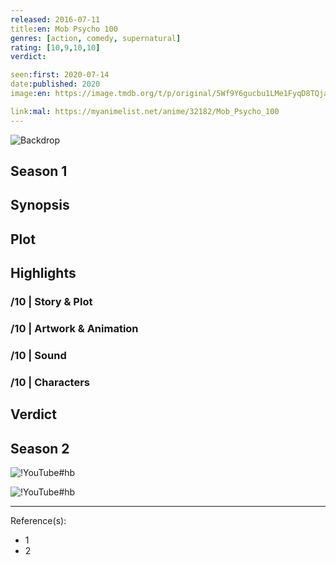 ```yaml
---
released: 2016-07-11
title:en: Mob Psycho 100
genres: [action, comedy, supernatural]
rating: [10,9,10,10]
verdict:

seen:first: 2020-07-14
date:published: 2020
image:en: https://image.tmdb.org/t/p/original/5Wf9Y6gucbu1LMe1FyqD8TQjaNM.jpg

link:mal: https://myanimelist.net/anime/32182/Mob_Psycho_100
---
```


![Backdrop]()

<!-- SEASON DIVIDER -->
## Season 1

## Synopsis

## Plot

## Highlights

### /10 | Story & Plot

### /10 | Artwork & Animation

### /10 | Sound

### /10 | Characters

## Verdict

<!-- SPOILERS -->

<!-- SEASON DIVIDER -->
## Season 2

<!-- SPOILERS -->

![!YouTube#hb](psQY-6KjyIA "Mob Psycho 100 II OP Breakdown")

<!-- CLOSING -->

![!YouTube#hb](k-DyIWF0h-8 "Mob Psycho 100 - Favorite Anime")

---
Reference(s):

- 1
- 2
